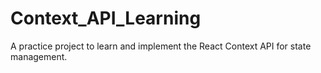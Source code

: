 # Context_API_Learning
A practice project to learn and implement the React Context API for state management. 
